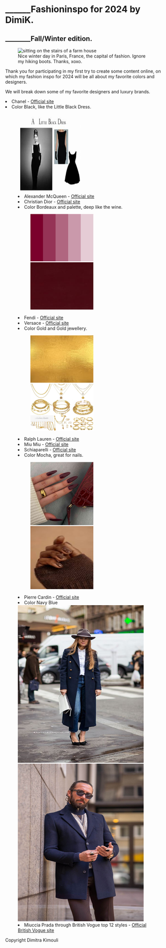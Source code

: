 <!DOCTYPE html>
<html lang="en">

<head>
    <meta charset="UTF-8">
    <meta http-equiv="X-UA-Compatible" content="IE=edge">
    <meta name="viewport" content="width=device-width, initial-scale=1.0">
</head>

<body>
    <main>
        <h1>______Fashioninspo for 2024 by DimiK.</h1>
        <h2>________Fall/Winter edition.</h2>
        <figure>
            <img src="Dimisittingonthestairsofafarmhouse.jpg" width="500" height="650"
                alt="sitting on the stairs of a farm house">
            <figcaption>Nice winter day in Paris, France, the capital of fashion. Ignore my hiking boots. Thanks, xoxo.</figcaption>
        </figure>
        <p>Thank you for participating in my first try to create some content online, on which my fashion inspo for 2024 will be all about my favorite colors and designers.</p>
        <p>We will break down some of my favorite designers and luxury brands.</p>
            <li>Chanel - <a href="https://www.chanel.com/gr/" target="_blank">Official site</a></li>
         <li>Color Black, like the Little Black Dress.<figure><img src="littleblackdress.jfif" width="200" height="250" alt="chanel first little black dress design"></figure</li>
        <li>Alexander McQueen - <a href="https://www.alexandermcqueen.com/en-gr" target="_blank">Official site</a></li>
        <li>Christian Dior - <a href="https://www.dior.com/en_gr?msockid=19ff41598dc262e6031855db8c026344" target="_blank">Official site</a></li>
        <li>Color Bordeaux and palette, deep like the wine.
            <figure><img src="bordopallete.png" width="200" height="150" alt="bordo palette colors">
        <img src="bordoonly.jpg" width="200" height="150" alt="bordo only color"></figure></li>
        <li>Fendi - <a href="https://www.fendi.com/gr-en/" target="_blank">Official site</a></li>
        <li>Versace - <a href="https://www.versace.com/us/en/" target="_blank">Official site</a></li>
        <li>Color Gold and Gold jewellery.
        <figure><img src="goldcoloronly.jfif" width="200" height="150" alt="only gold color display">
                <img src="goldjewellery.jpg" width="200" height="150" alt="set of many gold jewellery">
                </figure></li>
        <li>Ralph Lauren - <a href="https://www.ralphlauren.eu/gr/en/women/clothing/2020" target="_blank">Official site</a></li>
        <li>Miu Miu - <a href="https://www.miumiu.com/ww/en.html" target="_blank">Official site</a></li>
        <li>Schiaparelli - <a href="https://www.schiaparelli.com/en" target="_blank">Official site</a></li>
        <li>Color Mocha, great for nails.<figure>
                    <img src="cherrymochanails2.jpg" width="200" height="200" alt="cherry mocha nails color on white hand">
                    <img src="mochanails1afro.jfif" width="200" height="200" alt="mocha nails color on afroamerican hand">
                </figure></li>
        <li>Pierre Cardin - <a href="https://www.cardinworld.com/" target="_blank">Official site</a></li>
        <li>Color Navy Blue
                <img src="navybluecoat1.jpg" width="400" height="500" alt="girl wearing a navy blue coat in town">
                <img src="navybluesuit2.jpg" width="400" height="500" alt="man wearing a navy blue suit in town">
                <li>Miuccia Prada through British Vogue top 12 styles - <a href="https://www.vogue.fr/fashion/article/vogue-looks-back-on-miucci-pradas-12-greatest-style-moments" target="_blank">Official British Vogue site</a>
             </main>
<footer>Copyright Dimitra Kimouli</footer>
</body>
</html>
